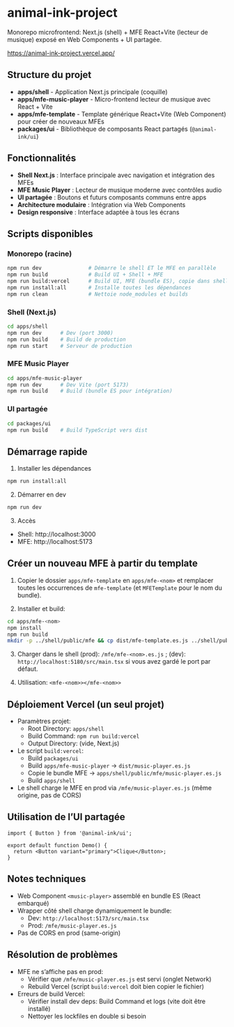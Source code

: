 # animal-ink-project

Monorepo microfrontend: Next.js (shell) + MFE React+Vite (lecteur de musique) exposé en Web Components + UI partagée.

https://animal-ink-project.vercel.app/

## Structure du projet

- **apps/shell** - Application Next.js principale (coquille)
- **apps/mfe-music-player** - Micro-frontend lecteur de musique avec React + Vite
- **apps/mfe-template** - Template générique React+Vite (Web Component) pour créer de nouveaux MFEs
- **packages/ui** - Bibliothèque de composants React partagés (`@animal-ink/ui`)

## Fonctionnalités

- **Shell Next.js** : Interface principale avec navigation et intégration des MFEs
- **MFE Music Player** : Lecteur de musique moderne avec contrôles audio
- **UI partagée** : Boutons et futurs composants communs entre apps
- **Architecture modulaire** : Intégration via Web Components
- **Design responsive** : Interface adaptée à tous les écrans

## Scripts disponibles

### Monorepo (racine)
```bash
npm run dev               # Démarre le shell ET le MFE en parallèle
npm run build             # Build UI + Shell + MFE
npm run build:vercel      # Build UI, MFE (bundle ES), copie dans shell/public/mfe/, build shell
npm run install:all       # Installe toutes les dépendances
npm run clean             # Nettoie node_modules et builds
```

### Shell (Next.js)
```bash
cd apps/shell
npm run dev      # Dev (port 3000)
npm run build    # Build de production
npm run start    # Serveur de production
```

### MFE Music Player
```bash
cd apps/mfe-music-player
npm run dev      # Dev Vite (port 5173)
npm run build    # Build (bundle ES pour intégration)
```

### UI partagée
```bash
cd packages/ui
npm run build    # Build TypeScript vers dist
```

## Démarrage rapide

1) Installer les dépendances
```bash
npm run install:all
```

2) Démarrer en dev
```bash
npm run dev
```

3) Accès
- Shell: http://localhost:3000
- MFE:   http://localhost:5173

## Créer un nouveau MFE à partir du template

1) Copier le dossier `apps/mfe-template` en `apps/mfe-<nom>` et remplacer toutes les occurrences de `mfe-template` (et `MFETemplate` pour le nom du bundle).

2) Installer et build:
```bash
cd apps/mfe-<nom>
npm install
npm run build
mkdir -p ../shell/public/mfe && cp dist/mfe-template.es.js ../shell/public/mfe/mfe-<nom>.es.js
```

3) Charger dans le shell (prod): `/mfe/mfe-<nom>.es.js` ; (dev): `http://localhost:5180/src/main.tsx` si vous avez gardé le port par défaut.

4) Utilisation: `<mfe-<nom>></mfe-<nom>>`

## Déploiement Vercel (un seul projet)
- Paramètres projet:
  - Root Directory: `apps/shell`
  - Build Command: `npm run build:vercel`
  - Output Directory: (vide, Next.js)
- Le script `build:vercel`:
  - Build `packages/ui`
  - Build `apps/mfe-music-player` → `dist/music-player.es.js`
  - Copie le bundle MFE → `apps/shell/public/mfe/music-player.es.js`
  - Build `apps/shell`
- Le shell charge le MFE en prod via `/mfe/music-player.es.js` (même origine, pas de CORS)

## Utilisation de l’UI partagée
```tsx
import { Button } from '@animal-ink/ui';

export default function Demo() {
  return <Button variant="primary">Clique</Button>;
}
```

## Notes techniques
- Web Component `<music-player>` assemblé en bundle ES (React embarqué)
- Wrapper côté shell charge dynamiquement le bundle:
  - Dev: `http://localhost:5173/src/main.tsx`
  - Prod: `/mfe/music-player.es.js`
- Pas de CORS en prod (same-origin)

## Résolution de problèmes
- MFE ne s’affiche pas en prod:
  - Vérifier que `/mfe/music-player.es.js` est servi (onglet Network)
  - Rebuild Vercel (script `build:vercel` doit bien copier le fichier)
- Erreurs de build Vercel:
  - Vérifier install dev deps: Build Command et logs (vite doit être installé)
  - Nettoyer les lockfiles en double si besoin
